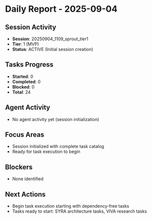 # Daily Report - 2025-09-04

## Session Activity
- **Session**: 20250904_1109_sprout_tier1
- **Tier**: 1 (MVP)
- **Status**: ACTIVE (Initial session creation)

## Tasks Progress
- **Started**: 0
- **Completed**: 0  
- **Blocked**: 0
- **Total**: 24

## Agent Activity
- No agent activity yet (session initialization)

## Focus Areas
- Session initialized with complete task catalog
- Ready for task execution to begin

## Blockers
- None identified

## Next Actions
- Begin task execution starting with dependency-free tasks
- Tasks ready to start: SYRA architecture tasks, VIVA research tasks